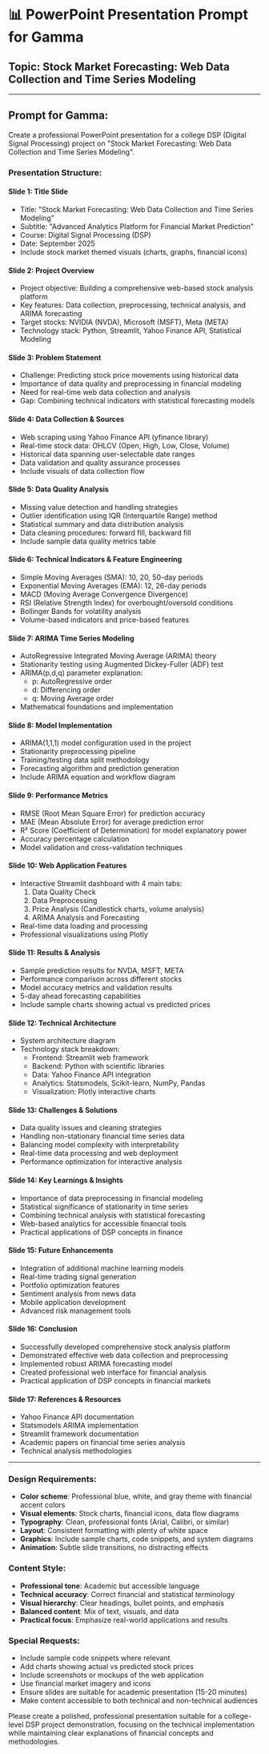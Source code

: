 # 📊 PowerPoint Presentation Prompt for Gamma

## Topic: Stock Market Forecasting: Web Data Collection and Time Series Modeling

---

## **Prompt for Gamma:**

Create a professional PowerPoint presentation for a college DSP (Digital Signal Processing) project on "Stock Market Forecasting: Web Data Collection and Time Series Modeling". 

### **Presentation Structure:**

#### **Slide 1: Title Slide**
- Title: "Stock Market Forecasting: Web Data Collection and Time Series Modeling"
- Subtitle: "Advanced Analytics Platform for Financial Market Prediction"
- Course: Digital Signal Processing (DSP)
- Date: September 2025
- Include stock market themed visuals (charts, graphs, financial icons)

#### **Slide 2: Project Overview**
- Project objective: Building a comprehensive web-based stock analysis platform
- Key features: Data collection, preprocessing, technical analysis, and ARIMA forecasting
- Target stocks: NVIDIA (NVDA), Microsoft (MSFT), Meta (META)
- Technology stack: Python, Streamlit, Yahoo Finance API, Statistical Modeling

#### **Slide 3: Problem Statement**
- Challenge: Predicting stock price movements using historical data
- Importance of data quality and preprocessing in financial modeling
- Need for real-time web data collection and analysis
- Gap: Combining technical indicators with statistical forecasting models

#### **Slide 4: Data Collection & Sources**
- Web scraping using Yahoo Finance API (yfinance library)
- Real-time stock data: OHLCV (Open, High, Low, Close, Volume)
- Historical data spanning user-selectable date ranges
- Data validation and quality assurance processes
- Include visuals of data collection flow

#### **Slide 5: Data Quality Analysis**
- Missing value detection and handling strategies
- Outlier identification using IQR (Interquartile Range) method
- Statistical summary and data distribution analysis
- Data cleaning procedures: forward fill, backward fill
- Include sample data quality metrics table

#### **Slide 6: Technical Indicators & Feature Engineering**
- Simple Moving Averages (SMA): 10, 20, 50-day periods
- Exponential Moving Averages (EMA): 12, 26-day periods  
- MACD (Moving Average Convergence Divergence)
- RSI (Relative Strength Index) for overbought/oversold conditions
- Bollinger Bands for volatility analysis
- Volume-based indicators and price-based features

#### **Slide 7: ARIMA Time Series Modeling**
- AutoRegressive Integrated Moving Average (ARIMA) theory
- Stationarity testing using Augmented Dickey-Fuller (ADF) test
- ARIMA(p,d,q) parameter explanation:
  - p: AutoRegressive order
  - d: Differencing order  
  - q: Moving Average order
- Mathematical foundations and implementation

#### **Slide 8: Model Implementation**
- ARIMA(1,1,1) model configuration used in the project
- Stationarity preprocessing pipeline
- Training/testing data split methodology
- Forecasting algorithm and prediction generation
- Include ARIMA equation and workflow diagram

#### **Slide 9: Performance Metrics**
- RMSE (Root Mean Square Error) for prediction accuracy
- MAE (Mean Absolute Error) for average prediction error
- R² Score (Coefficient of Determination) for model explanatory power
- Accuracy percentage calculation
- Model validation and cross-validation techniques

#### **Slide 10: Web Application Features**
- Interactive Streamlit dashboard with 4 main tabs:
  1. Data Quality Check
  2. Data Preprocessing
  3. Price Analysis (Candlestick charts, volume analysis)
  4. ARIMA Analysis and Forecasting
- Real-time data loading and processing
- Professional visualizations using Plotly

#### **Slide 11: Results & Analysis**
- Sample prediction results for NVDA, MSFT, META
- Performance comparison across different stocks
- Model accuracy metrics and validation results
- 5-day ahead forecasting capabilities
- Include sample charts showing actual vs predicted prices

#### **Slide 12: Technical Architecture**
- System architecture diagram
- Technology stack breakdown:
  - Frontend: Streamlit web framework
  - Backend: Python with scientific libraries
  - Data: Yahoo Finance API integration
  - Analytics: Statsmodels, Scikit-learn, NumPy, Pandas
  - Visualization: Plotly interactive charts

#### **Slide 13: Challenges & Solutions**
- Data quality issues and cleaning strategies
- Handling non-stationary financial time series data
- Balancing model complexity with interpretability
- Real-time data processing and web deployment
- Performance optimization for interactive analysis

#### **Slide 14: Key Learnings & Insights**
- Importance of data preprocessing in financial modeling
- Statistical significance of stationarity in time series
- Combining technical analysis with statistical forecasting
- Web-based analytics for accessible financial tools
- Practical applications of DSP concepts in finance

#### **Slide 15: Future Enhancements**
- Integration of additional machine learning models
- Real-time trading signal generation
- Portfolio optimization features
- Sentiment analysis from news data
- Mobile application development
- Advanced risk management tools

#### **Slide 16: Conclusion**
- Successfully developed comprehensive stock analysis platform
- Demonstrated effective web data collection and preprocessing
- Implemented robust ARIMA forecasting model
- Created professional web interface for financial analysis
- Practical application of DSP concepts in financial markets

#### **Slide 17: References & Resources**
- Yahoo Finance API documentation
- Statsmodels ARIMA implementation
- Streamlit framework documentation
- Academic papers on financial time series analysis
- Technical analysis methodologies

---

### **Design Requirements:**
- **Color scheme**: Professional blue, white, and gray theme with financial accent colors
- **Visual elements**: Stock charts, financial icons, data flow diagrams
- **Typography**: Clean, professional fonts (Arial, Calibri, or similar)
- **Layout**: Consistent formatting with plenty of white space
- **Graphics**: Include sample charts, code snippets, and system diagrams
- **Animation**: Subtle slide transitions, no distracting effects

### **Content Style:**
- **Professional tone**: Academic but accessible language
- **Technical accuracy**: Correct financial and statistical terminology
- **Visual hierarchy**: Clear headings, bullet points, and emphasis
- **Balanced content**: Mix of text, visuals, and data
- **Practical focus**: Emphasize real-world applications and results

### **Special Requests:**
- Include sample code snippets where relevant
- Add charts showing actual vs predicted stock prices
- Include screenshots or mockups of the web application
- Use financial market imagery and icons
- Ensure slides are suitable for academic presentation (15-20 minutes)
- Make content accessible to both technical and non-technical audiences

Please create a polished, professional presentation suitable for a college-level DSP project demonstration, focusing on the technical implementation while maintaining clear explanations of financial concepts and methodologies.